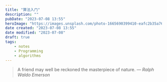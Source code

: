 ```yaml
---
title: "算法入门"
description: ""
pubDate: "2023-07-08 13:55"
heroImage: "https://images.unsplash.com/photo-1665690399410-eafc2b35a767?ixlib=rb-4.0.3&ixid=M3wxMjA3fDB8MHxwaG90by1wYWdlfHx8fGVufDB8fHx8fA%3D%3D&auto=format&fit=crop&w=1200&q=80"
date created: "2023-07-08 13:55"
date modified: "2023-07-08"
draft: true
tags:
    - notes
    - Programming
    - algorithms
---
```


> A friend may well be reckoned the masterpiece of nature.
> — <cite>Ralph Waldo Emerson</cite>





















